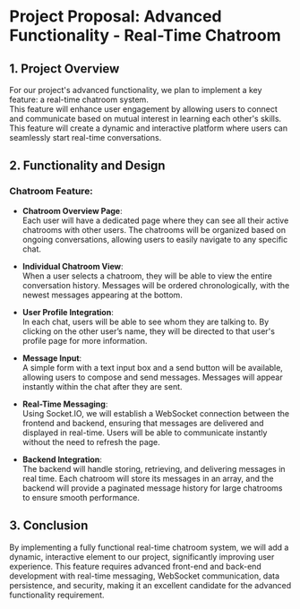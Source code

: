 # Project Proposal: Advanced Functionality - Real-Time Chatroom 

## 1. Project Overview
For our project's advanced functionality, we plan to implement a key feature: a real-time chatroom system.  
This feature will enhance user engagement by allowing users to connect and communicate based on mutual interest in learning each other's skills.  
This feature will create a dynamic and interactive platform where users can seamlessly start real-time conversations.

## 2. Functionality and Design

### Chatroom Feature:

- **Chatroom Overview Page**:  
  Each user will have a dedicated page where they can see all their active chatrooms with other users. The chatrooms will be organized based on ongoing conversations, allowing users to easily navigate to any specific chat.

- **Individual Chatroom View**:  
  When a user selects a chatroom, they will be able to view the entire conversation history. Messages will be ordered chronologically, with the newest messages appearing at the bottom.

- **User Profile Integration**:  
  In each chat, users will be able to see whom they are talking to. By clicking on the other user’s name, they will be directed to that user's profile page for more information.

- **Message Input**:  
  A simple form with a text input box and a send button will be available, allowing users to compose and send messages. Messages will appear instantly within the chat after they are sent.

- **Real-Time Messaging**:  
  Using Socket.IO, we will establish a WebSocket connection between the frontend and backend, ensuring that messages are delivered and displayed in real-time. Users will be able to communicate instantly without the need to refresh the page.

- **Backend Integration**:  
  The backend will handle storing, retrieving, and delivering messages in real time. Each chatroom will store its messages in an array, and the backend will provide a paginated message history for large chatrooms to ensure smooth performance.

## 3. Conclusion
By implementing a fully functional real-time chatroom system, we will add a dynamic, interactive element to our project, significantly improving user experience. This feature requires advanced front-end and back-end development with real-time messaging, WebSocket communication, data persistence, and security, making it an excellent candidate for the advanced functionality requirement.
